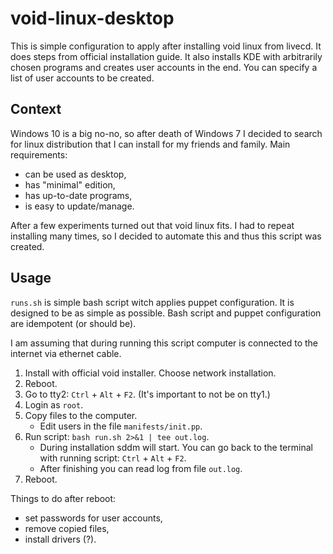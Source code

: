 # void-linux-desktop

This is simple configuration to apply after installing void linux from livecd. It does steps from official installation guide. It also installs KDE with arbitrarily chosen programs and creates user accounts in the end. You can specify a list of user accounts to be created.

## Context

Windows 10 is a big no-no, so after death of Windows 7 I decided to search for linux distribution that I can install for my friends and family. Main requirements:

* can be used as desktop,
* has "minimal" edition,
* has up-to-date programs,
* is easy to update/manage.

After a few experiments turned out that void linux fits. I had to repeat installing many times, so I decided to automate this and thus this script was created.

## Usage

`runs.sh` is simple bash script witch applies puppet configuration. It is designed to be as simple as possible. Bash script and puppet configuration are idempotent (or should be).

I am assuming that during running this script computer is connected to the internet via ethernet cable.

1. Install with official void installer. Choose network installation.
2. Reboot.
3. Go to tty2: `Ctrl` + `Alt` + `F2`. (It's important to not be on tty1.)
4. Login as `root`.
5. Copy files to the computer.
    * Edit users in the file `manifests/init.pp`.
6. Run script: `bash run.sh 2>&1 | tee out.log`.
    * During installation sddm will start. You can go back to the terminal with running script: `Ctrl` + `Alt` + `F2`.
    * After finishing you can read log from file `out.log`.
7. Reboot.

Things to do after reboot:
* set passwords for user accounts,
* remove copied files,
* install drivers (?).
